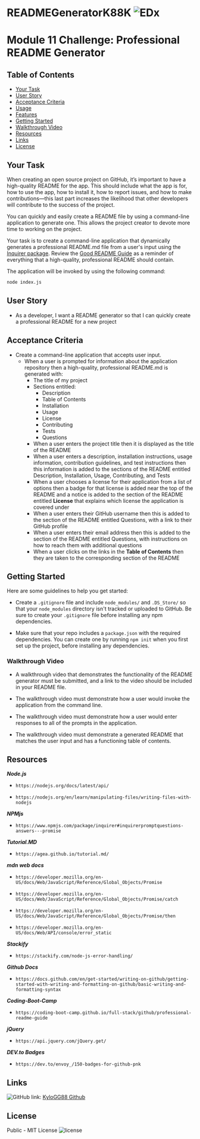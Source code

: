 # READMEGeneratorK88K ![EDx](https://img.shields.io/badge/Edx-193A3E?style=for-the-badge&logo=edx&logoColor=white)

# Module 11 Challenge: Professional README Generator

## Table of Contents

- [Your Task](#your-task)
- [User Story](#user-story)
- [Acceptance Criteria](#acceptance-criteria)
- [Usage](#usage)
- [Features](#features)
- [Getting Started](#getting-started)
- [Walkthrough Video](#walkthrough-video)
- [Resources](#resoures)
- [Links](#links)
- [License](#license)

## Your Task

When creating an open source project on GitHub, it’s important to have a high-quality README for the app. This should include what the app is for, how to use the app, how to install it, how to report issues, and how to make contributions—this last part increases the likelihood that other developers will contribute to the success of the project. 

You can quickly and easily create a README file by using a command-line application to generate one. This allows the project creator to devote more time to working on the project.

Your task is to create a command-line application that dynamically generates a professional README.md file from a user's input using the [Inquirer package](https://www.npmjs.com/package/inquirer). Review the [Good README Guide](../../01-HTML-Git-CSS/04-Important/Good-README-Guide/README.md) as a reminder of everything that a high-quality, professional README should contain. 

The application will be invoked by using the following command:

```bash
node index.js
```

## User Story

* As a developer, I want a README generator so that I can quickly create a professional README for a new project

## Acceptance Criteria

* Create a command-line application that accepts user input.
  * When a user is prompted for information about the application repository then a high-quality, professional README.md is generated with:
    * The title of my project 
    * Sections entitled:
      * Description 
      * Table of Contents 
      * Installation 
      * Usage 
      * License 
      * Contributing 
      * Tests 
      * Questions
    * When a user enters the project title then it is displayed as the title of the README
    * When a user enters a description, installation instructions, usage information, contribution guidelines, and test instructions then this information is added to the sections of the README entitled Description, Installation, Usage, Contributing, and Tests
    * When a user chooses a license for their application from a list of options then a badge for that license is added near the top of the README and a notice is added to the section of the README entitled **License** that explains which license the application is covered under
    * When a user enters their GitHub username then this is added to the section of the README entitled Questions, with a link to their GitHub profile
    * When a user enters their email address then this is added to the section of the README entitled Questions, with instructions on how to reach them with additional questions
    * When a user clicks on the links in the **Table of Contents** then they are taken to the corresponding section of the README

## Getting Started

Here are some guidelines to help you get started:

* Create a `.gitignore` file and include `node_modules/` and `.DS_Store/` so that your `node_modules` directory isn't tracked or uploaded to GitHub. Be sure to create your `.gitignore` file before installing any npm dependencies.

* Make sure that your repo includes a `package.json` with the required dependencies. You can create one by running `npm init` when you first set up the project, before installing any dependencies.



### Walkthrough Video

* A walkthrough video that demonstrates the functionality of the README generator must be submitted, and a link to the video should be included in your README file.

* The walkthrough video must demonstrate how a user would invoke the application from the command line.

* The walkthrough video must demonstrate how a user would enter responses to all of the prompts in the application.

* The walkthrough video must demonstrate a generated README that matches the user input and has a functioning table of contents.

## Resources

***Node.js***
*     https://nodejs.org/docs/latest/api/
*     https://nodejs.org/en/learn/manipulating-files/writing-files-with-nodejs
***NPMjs***
*     https://www.npmjs.com/package/inquirer#inquirerpromptquestions-answers---promise
***Tutorial.MD***
*     https://agea.github.io/tutorial.md/
***mdn web docs***
*     https://developer.mozilla.org/en-US/docs/Web/JavaScript/Reference/Global_Objects/Promise
*     https://developer.mozilla.org/en-US/docs/Web/JavaScript/Reference/Global_Objects/Promise/catch
*     https://developer.mozilla.org/en-US/docs/Web/JavaScript/Reference/Global_Objects/Promise/then
*     https://developer.mozilla.org/en-US/docs/Web/API/console/error_static
***Stackify***
*     https://stackify.com/node-js-error-handling/
***Github Docs***
*     https://docs.github.com/en/get-started/writing-on-github/getting-started-with-writing-and-formatting-on-github/basic-writing-and-formatting-syntax
***Coding-Boot-Camp***
*     https://coding-boot-camp.github.io/full-stack/github/professional-readme-guide
***jQuery***
*     https://api.jquery.com/jQuery.get/
***DEV.to Badges***
*     https://dev.to/envoy_/150-badges-for-github-pnk



## Links

![GitHub link](https://img.shields.io/badge/GitHub-100000?style=for-the-badge&logo=github&logoColor=white): [KyloGG88 Github](https://github.com/KyloGG88/READMEGeneratorK88K)

## License

Public - MIT License ![license](https://img.shields.io/badge/license-MIT-yellowgreen.svg)